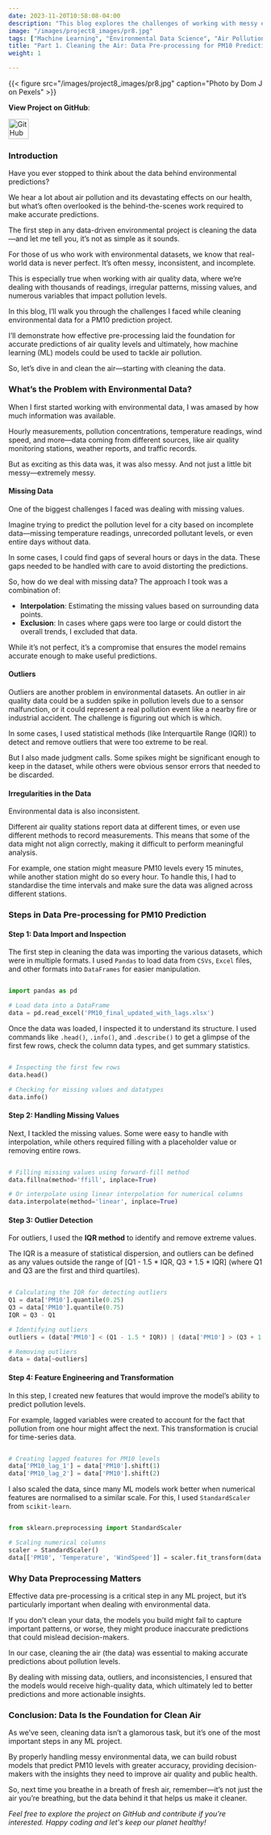 ```yaml
---
date: 2023-11-20T10:58:08-04:00
description: "This blog explores the challenges of working with messy environmental data, such as missing values and outliers, and demonstrates how effective pre-processing lays the foundation for accurate pollution predictions."
image: "/images/project8_images/pr8.jpg"
tags: ["Machine Learning", "Environmental Data Science", "Air Pollution Prediction", "PM10 Forecasting", "Urban Analytics", "Time Series Analysis", "Feature Engineering", "Neural Networks", "Data Preprocessing", "Policy Decision Support"]
title: "Part 1. Cleaning the Air: Data Pre-processing for PM10 Prediction."
weight: 1

---
```

{{< figure src="/images/project8_images/pr8.jpg" caption="Photo by Dom J on Pexels" >}}

**View Project on GitHub**: 

<a href="https://github.com/drnsmith/PM-London-Pollution" target="_blank">
    <img src="/images/github.png" alt="GitHub" style="width:40px; height:40px; vertical-align: middle;">
  </a>

### Introduction

Have you ever stopped to think about the data behind environmental predictions? 

We hear a lot about air pollution and its devastating effects on our health, but what’s often overlooked is the behind-the-scenes work required to make accurate predictions. 

The first step in any data-driven environmental project is cleaning the data—and let me tell you, it’s not as simple as it sounds.

For those of us who work with environmental datasets, we know that real-world data is never perfect. It’s often messy, inconsistent, and incomplete. 

This is especially true when working with air quality data, where we’re dealing with thousands of readings, irregular patterns, missing values, and numerous variables that impact pollution levels.

In this blog, I’ll walk you through the challenges I faced while cleaning environmental data for a PM10 prediction project. 

I’ll demonstrate how effective pre-processing laid the foundation for accurate predictions of air quality levels and ultimately, how machine learning (ML) models could be used to tackle air pollution.

So, let’s dive in and clean the air—starting with cleaning the data.

### What’s the Problem with Environmental Data?

When I first started working with environmental data, I was amased by how much information was available. 

Hourly measurements, pollution concentrations, temperature readings, wind speed, and more—data coming from different sources, like air quality monitoring stations, weather reports, and traffic records.

But as exciting as this data was, it was also messy. And not just a little bit messy—extremely messy.

#### Missing Data

One of the biggest challenges I faced was dealing with missing values. 

Imagine trying to predict the pollution level for a city based on incomplete data—missing temperature readings, unrecorded pollutant levels, or even entire days without data. 

In some cases, I could find gaps of several hours or days in the data. These gaps needed to be handled with care to avoid distorting the predictions.

So, how do we deal with missing data? The approach I took was a combination of:

 - **Interpolation**: Estimating the missing values based on surrounding data points.
 - **Exclusion**: In cases where gaps were too large or could distort the overall trends, I excluded that data.

While it’s not perfect, it’s a compromise that ensures the model remains accurate enough to make useful predictions.

#### Outliers

Outliers are another problem in environmental datasets. An outlier in air quality data could be a sudden spike in pollution levels due to a sensor malfunction, or it could represent a real pollution event like a nearby fire or industrial accident. The challenge is figuring out which is which.

In some cases, I used statistical methods (like Interquartile Range (IQR)) to detect and remove outliers that were too extreme to be real. 

But I also made judgment calls. Some spikes might be significant enough to keep in the dataset, while others were obvious sensor errors that needed to be discarded.

####  Irregularities in the Data

Environmental data is also inconsistent. 

Different air quality stations report data at different times, or even use different methods to record measurements. This means that some of the data might not align correctly, making it difficult to perform meaningful analysis. 

For example, one station might measure PM10 levels every 15 minutes, while another station might do so every hour. To handle this, I had to standardise the time intervals and make sure the data was aligned across different stations.

### Steps in Data Pre-processing for PM10 Prediction
#### Step 1: Data Import and Inspection

The first step in cleaning the data was importing the various datasets, which were in multiple formats. I used `Pandas` to load data from `CSVs`, `Excel` files, and other formats into `DataFrames` for easier manipulation.

```python

import pandas as pd

# Load data into a DataFrame
data = pd.read_excel('PM10_final_updated_with_lags.xlsx')
```

Once the data was loaded, I inspected it to understand its structure. I used commands like `.head()`, `.info()`, and `.describe()` to get a glimpse of the first few rows, check the column data types, and get summary statistics.

```python

# Inspecting the first few rows
data.head()

# Checking for missing values and datatypes
data.info()
```

#### Step 2: Handling Missing Values

Next, I tackled the missing values. Some were easy to handle with interpolation, while others required filling with a placeholder value or removing entire rows.

```python

# Filling missing values using forward-fill method
data.fillna(method='ffill', inplace=True)

# Or interpolate using linear interpolation for numerical columns
data.interpolate(method='linear', inplace=True)
```

#### Step 3: Outlier Detection

For outliers, I used the **IQR method** to identify and remove extreme values. 

The IQR is a measure of statistical dispersion, and outliers can be defined as any values outside the range of [Q1 - 1.5 * IQR, Q3 + 1.5 * IQR] (where Q1 and Q3 are the first and third quartiles).

```python

# Calculating the IQR for detecting outliers
Q1 = data['PM10'].quantile(0.25)
Q3 = data['PM10'].quantile(0.75)
IQR = Q3 - Q1

# Identifying outliers
outliers = (data['PM10'] < (Q1 - 1.5 * IQR)) | (data['PM10'] > (Q3 + 1.5 * IQR))

# Removing outliers
data = data[~outliers]
```

#### Step 4: Feature Engineering and Transformation

In this step, I created new features that would improve the model’s ability to predict pollution levels. 

For example, lagged variables were created to account for the fact that pollution from one hour might affect the next. This transformation is crucial for time-series data.

```python

# Creating lagged features for PM10 levels
data['PM10_lag_1'] = data['PM10'].shift(1)
data['PM10_lag_2'] = data['PM10'].shift(2)
```

I also scaled the data, since many  ML models work better when numerical features are normalised to a similar scale. For this, I used `StandardScaler` from `scikit-learn`.

```python

from sklearn.preprocessing import StandardScaler

# Scaling numerical columns
scaler = StandardScaler()
data[['PM10', 'Temperature', 'WindSpeed']] = scaler.fit_transform(data[['PM10', 'Temperature', 'WindSpeed']])
```

### Why Data Preprocessing Matters

Effective data pre-processing is a critical step in any ML project, but it’s particularly important when dealing with environmental data. 

If you don't clean your data, the models you build might fail to capture important patterns, or worse, they might produce inaccurate predictions that could mislead decision-makers.

In our case, cleaning the air (the data) was essential to making accurate predictions about pollution levels. 

By dealing with missing data, outliers, and inconsistencies, I ensured that the models would receive high-quality data, which ultimately led to better predictions and more actionable insights.

### Conclusion: Data Is the Foundation for Clean Air

As we’ve seen, cleaning data isn’t a glamorous task, but it’s one of the most important steps in any ML project. 

By properly handling messy environmental data, we can build robust models that predict PM10 levels with greater accuracy, providing decision-makers with the insights they need to improve air quality and public health.

So, next time you breathe in a breath of fresh air, remember—it’s not just the air you’re breathing, but the data behind it that helps us make it cleaner.

*Feel free to explore the project on GitHub and contribute if you’re interested. Happy coding and let's keep our planet healthy!*